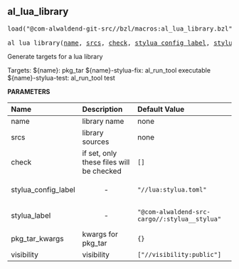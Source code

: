 <!-- Generated with Stardoc: http://skydoc.bazel.build -->



<a id="al_lua_library"></a>

## al_lua_library

<pre>
load("@com-alwaldend-git-src//bzl/macros:al_lua_library.bzl", "al_lua_library")

al_lua_library(<a href="#al_lua_library-name">name</a>, <a href="#al_lua_library-srcs">srcs</a>, <a href="#al_lua_library-check">check</a>, <a href="#al_lua_library-stylua_config_label">stylua_config_label</a>, <a href="#al_lua_library-stylua_label">stylua_label</a>, <a href="#al_lua_library-pkg_tar_kwargs">pkg_tar_kwargs</a>, <a href="#al_lua_library-visibility">visibility</a>)
</pre>

Generate targets for a lua library

Targets:
    ${name}: pkg_tar
    ${name}-stylua-fix: al_run_tool executable
    ${name}-stylua-test: al_run_tool test


**PARAMETERS**


| Name  | Description | Default Value |
| :------------- | :------------- | :------------- |
| <a id="al_lua_library-name"></a>name |  library name   |  none |
| <a id="al_lua_library-srcs"></a>srcs |  library sources   |  none |
| <a id="al_lua_library-check"></a>check |  if set, only these files will be checked   |  `[]` |
| <a id="al_lua_library-stylua_config_label"></a>stylua_config_label |  <p align="center"> - </p>   |  `"//lua:stylua.toml"` |
| <a id="al_lua_library-stylua_label"></a>stylua_label |  <p align="center"> - </p>   |  `"@com-alwaldend-src-cargo//:stylua__stylua"` |
| <a id="al_lua_library-pkg_tar_kwargs"></a>pkg_tar_kwargs |  kwargs for pkg_tar   |  `{}` |
| <a id="al_lua_library-visibility"></a>visibility |  visibility   |  `["//visibility:public"]` |


